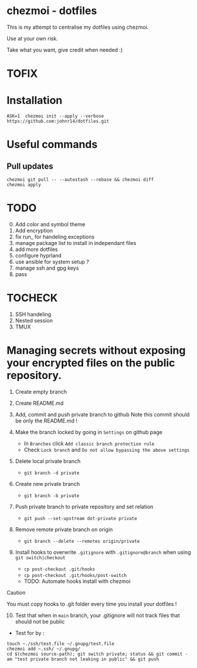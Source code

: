 chezmoi - dotfiles
===========

This is my attempt to centralise my dotfiles using chezmoi.

Use at your own risk.

Take what you want, give credit when needed :)

# TOFIX


# Installation
`ASK=1 
chezmoi init --apply --verbose https://github.com:johnr14/dotfiles.git`


# Useful commands

## Pull updates
```
chezmoi git pull -- --autostash --rebase && chezmoi diff
chezmoi apply
```

# TODO

0. Add color and symbol theme
1. Add encryption
2. fix run_ for handeling exceptions
3. manage package list to install in independant files
4. add more dotfiles
5. configure hyprland
7. use ansible for system setup ?
8. manage ssh and gpg keys
9. pass


# TOCHECK

1. SSH handeling
2. Nested session
3. TMUX

# Managing secrets without exposing your encrypted files on the public repository.

1. Create empty branch

2. Create README.md

3. Add, commit and push private branch to github
   Note this commit should be only the README.md !

4. Make the branch locked by going in `Settings` on github page
   - In `Branches` click `Add classic branch protection rule`
   - Check `Lock branch` and `Do not allow bypassing the above settings`

5. Delete local private branch
   - `git branch -d private`

6. Create new private branch
   - `git branch -b private`

7. Push private branch to private repository and set relation
   - `git push --set-upstream dot-private private`

8. Remove remote private branch on origin
   - `git branch --delete --remotes origin/private`

9. Install hooks to overwrite `.gitignore` with `.gitignore@branch` when using `git switch|checkout`
   - `cp post-checkout .git/hooks`
   - `cp post-checkout .git/hooks/post-switch`
   - TODO: Automate hooks install with chezmoi

> [!CAUTION]
> You must copy hooks to .git folder every time you install your dotfiles !

10. Test that when in `main` branch, your .gitignore will not track files that should not be public
   - Test for by : 
   ```
   touch ~./ssh/test.file ~/.gnupg/test.file
   chezmoi add ~.ssh/ ~/.gnupg/
   cd $(chezmoi source-path); git switch private; status && git commit -am "test private branch not leaking in public" && git push
   ```

